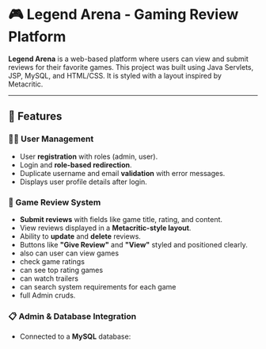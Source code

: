 # 🎮 Legend Arena - Gaming Review Platform

**Legend Arena** is a web-based platform where users can view and submit reviews for their favorite games. This project was built using Java Servlets, JSP, MySQL, and HTML/CSS. It is styled with a layout inspired by Metacritic.

---

## 🚀 Features

### 🧑‍💻 User Management
- User **registration** with roles (admin, user).
- Login and **role-based redirection**.
- Duplicate username and email **validation** with error messages.
- Displays user profile details after login.

### 📝 Game Review System
- **Submit reviews** with fields like game title, rating, and content.
- View reviews displayed in a **Metacritic-style layout**.
- Ability to **update** and **delete** reviews.
- Buttons like **"Give Review"** and **"View"** styled and positioned clearly.
- also can user can view games
- check game ratings
- can see top rating games
- can watch trailers
- can search system requirements for each game
- full Admin cruds.

### 📋 Admin & Database Integration
- Connected to a **MySQL** database:
